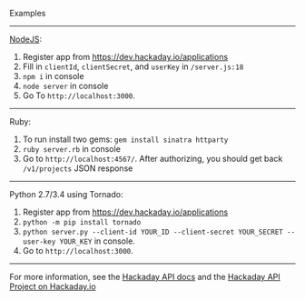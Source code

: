 Examples

----------

[NodeJS](https://nodejs.org/):

1. Register app from https://dev.hackaday.io/applications
2.	Fill in `clientId`, `clientSecret`, and `userKey` in `/server.js:18`
3.	`npm i` in console
4.	`node server`  in console
5.	Go To `http://localhost:3000`.

----------

Ruby:

1. To run install two gems: `gem install sinatra httparty`
2. `ruby server.rb` in console
3. Go to `http://localhost:4567/`.  After authorizing, you should get back `/v1/projects` JSON response

----------

Python 2.7/3.4 using Tornado:

1. Register app from https://dev.hackaday.io/applications
2. `python -m pip install tornado`
3. `python server.py --client-id YOUR_ID --client-secret YOUR_SECRET --user-key YOUR_KEY` in console.
4. Go to `http://localhost:3000`.

----------

For more information, see the [Hackaday API docs](https://dev.hackaday.io/) and the [Hackaday API Project on Hackaday.io](https://hackaday.io/project/5602-hackaday-api)
